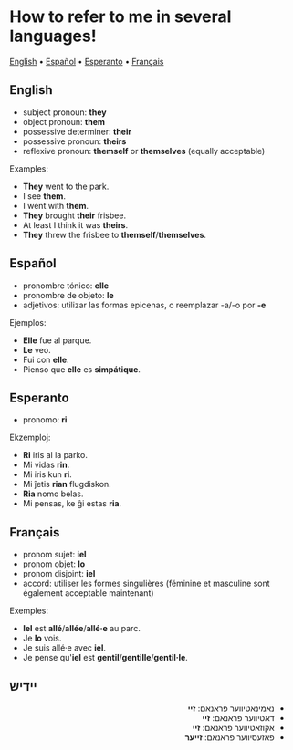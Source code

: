 # How to refer to me in several languages!

[English](#english) • [Español](#español) • [Esperanto](#esperanto) • [Français](#français)

## English

- subject pronoun: **they**
- object pronoun: **them**
- possessive determiner: **their**
- possessive pronoun: **theirs**
- reflexive pronoun: **themself** or **themselves** (equally acceptable)

Examples:
- **They** went to the park.
- I see **them**.
- I went with **them**.
- **They** brought **their** frisbee.
- At least I think it was **theirs**.
- **They** threw the frisbee to **themself**/**themselves**.

## Español

- pronombre tónico: **elle**
- pronombre de objeto: **le**
- adjetivos: utilizar las formas epicenas, o reemplazar -a/-o por **-e**

Ejemplos:
- **Elle** fue al parque.
- **Le** veo.
- Fui con **elle**.
- Pienso que **elle** es **simpátique**.

## Esperanto

- pronomo: **ri**

Ekzemploj:
- **Ri** iris al la parko.
- Mi vidas **rin**.
- Mi iris kun **ri**.
- Mi ĵetis **rian** flugdiskon.
- **Ria** nomo belas.
- Mi pensas, ke ĝi estas **ria**.

## Français

- pronom sujet: **iel**
- pronom objet: **lo**
- pronom disjoint: **iel**
- accord: utiliser les formes singulières (féminine et masculine sont également acceptable maintenant)

Exemples:
- **Iel** est **allé**/**allée**/**allé·e** au parc.
- Je **lo** vois.
- Je suis allé·e avec **iel**.
- Je pense qu'**iel** est **gentil**/**gentille**/**gentil·le**.

## יידיש

<ul lang="yi-Hebr" dir="RTL">
  <li>נאמינאטיווער פראנאם:
    <strong>
   זיי
    </strong>
  </li>
  <li>
    דאטיווער פראנאם:
    <strong>
      זיי
    </strong>
  </li>
  <li>
    אקוזאטיווער פראנאם:
    <strong>
      זיי
    </strong>
  </li>
  <li>
    פאזעסיווער פראנאם:
    <strong>
      זייער
    </strong>
  </li>
</ul>
